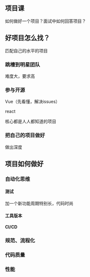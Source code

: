 ## 项目课

如何做好一个项目？面试中如何回答项目？



## 好项目怎么找？

匹配自己的水平的项目

### 跳槽到明星团队

难度大，要求高

### 参与开源

Vue（先看懂，解决issues）

react

核心都是人人都知道的项目

### 把自己的项目做好

做出深度



## 项目如何做好

### 自动化思维

#### 测试

加一个新功能周期特别长，代码时尚

#### 工具版本



#### CI/CD



### 规范、流程化



### 代码质量



### 性能